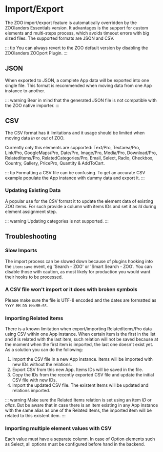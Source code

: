 # Import/Export

The ZOO import/export feature is automatically overridden by the ZOOlanders Essentials version. It advantages is the support for custom elements and multi-steps process, which avoids timeout errors with big sized files. The supported formats are JSON and CSV.

::: tip
You can always revert to the ZOO default version by disabling the ZOOlanders ZOOport Plugin.
:::

## JSON

When exported to JSON, a complete App data will be exported into one single file. This format is recommended when moving data from one App instance to another.

::: warning
Bear in mind that the generated JSON file is not compatible with the ZOO native importer.
:::

## CSV

The CSV format has it limitations and it usage should be limited when moving data _in_ or _out_ of ZOO.

Currently only this elements are supported: Text/Pro, Textarea/Pro, Link/Pro, GoogleMaps/Pro, Date/Pro, Image/Pro, Media/Pro, Download/Pro, RelatedItems/Pro, RelatedCategories/Pro, Email, Select, Radio, Checkbox, Country, Gallery, PricePro, Quantity & AddToCart.

::: tip
Formatting a CSV file can be confusing. To get an accurate CSV example populate the App instance with dummy data and export it.
:::

### Updating Existing Data

A popular use for the CSV format it to update the element data of existing ZOO items. For such provide a column with items IDs and set it as _Id_ during element assignment step.

::: warning
Updating categories is not supported.
:::

## Troubleshooting

### Slow Imports

The import process can be slowed down because of plugins hooking into the `item:save` event, eg 'Search - ZOO' or 'Smart Search - ZOO'. You can disable those with caution, as most likely for production you would want their hooks to be processed.

### A CSV file won't import or it does with broken symbols

Please make sure the file is UTF-8 encoded and the dates are formatted as `YYYY-MM-DD HH:MM:SS`.

### Importing Related Items

There is a known limitation when export/importing RelatedItems/Pro data using CSV within one App instance. When certain item is the first in the list and it is related with the last item, such relation will not be saved because at the moment when the first item is imported, the last one doesn't exist yet. As a solution you can do the following:

1. Import the CSV file in a new App instance. Items will be imported with new IDs without the relations.
2. Export CSV from this new App. Items IDs will be saved in the file.
3. Copy the IDs from the recently exported CSV file and update the initial CSV file with new IDs.
4. Import the updated CSV file. The existent Items will be updated and relations imported.

::: warning
Make sure the Related Items relation is set using an item _ID_ or _alias_. But be aware that in case there is an item existing in any App instance with the same alias as one of the Related Items, the imported item will be related to this existent item.
:::

### Importing multiple element values with CSV

Each value must have a separate column. In case of Option elements such as Select, all options must be configured before hand in the backend.
